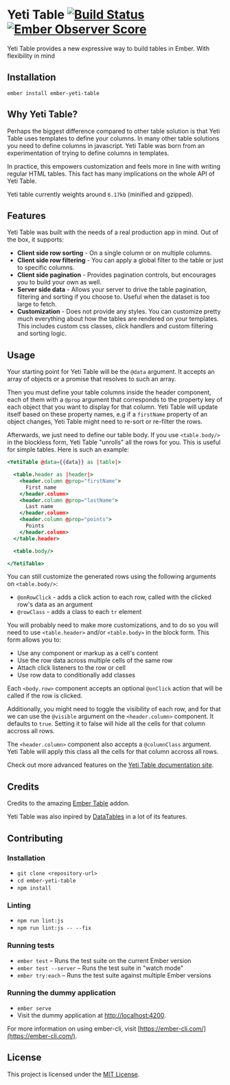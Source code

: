 # Yeti Table [![Build Status](https://travis-ci.org/miguelcobain/ember-yeti-table.svg?branch=master)](https://travis-ci.org/miguelcobain/ember-yeti-table) [![Ember Observer Score](http://emberobserver.com/badges/ember-yeti-table.svg)](http://emberobserver.com/addons/ember-yeti-table)

Yeti Table provides a new expressive way to build tables in Ember. With flexibility in mind

Installation
------------------------------------------------------------------------------

```
ember install ember-yeti-table
```

Why Yeti Table?
------------------------------------------------------------------------------

Perhaps the biggest difference compared to other table solution is that Yeti Table uses templates to define your columns.
In many other table solutions you need to define columns in javascript.
Yeti Table was born from an experimentation of trying to define columns in templates.

In practice, this empowers customization and feels more in line with writing regular HTML tables.
This fact has many implications on the whole API of Yeti Table.

Yeti table currently weights around `6.17kb` (minified and gzipped).

Features
------------------------------------------------------------------------------

Yeti Table was built with the needs of a real production app in mind. Out of the box, it supports:

- **Client side row sorting** - On a single column or on multiple columns.
- **Client side row filtering** - You can apply a global filter to the table or just to specific columns.
- **Client side pagination** - Provides pagination controls, but encourages you to build your own as well.
- **Server side data** - Allows your server to drive the table pagination, filtering and sorting if you choose to. Useful when the dataset is too large to fetch.
- **Customization** - Does not provide any styles. You can customize pretty much everything about how the tables are rendered on your templates. This includes custom css classes, click handlers and custom filtering and sorting logic.


Usage
------------------------------------------------------------------------------

Your starting point for Yeti Table will be the `@data` argument. It accepts an array of objects
or a promise that resolves to such an array.

Then you must define your table columns inside the header component, each of them with a `@prop` argument that corresponds to the
property key of each object that you want to display for that column. Yeti Table will update itself based on
these property names, e.g if a `firstName` property of an object changes, Yeti Table might need to re-sort
or re-filter the rows.

Afterwards, we just need to define our table body. If you use `<table.body/>` in the blockless form,
Yeti Table "unrolls" all the rows for you. This is useful for simple tables. Here is such an example:

```hbs
<YetiTable @data={{data}} as |table|>

  <table.header as |header|>
    <header.column @prop="firstName">
      First name
    </header.column>
    <header.column @prop="lastName">
      Last name
    </header.column>
    <header.column @prop="points">
      Points
    </header.column>
  </table.header>

  <table.body/>

</YetiTable>
```

You can still customize the generated rows using the following arguments on `<table.body/>`:

- `@onRowClick` - adds a click action to each row, called with the clicked row's data as an argument
- `@rowClass` - adds a class to each `tr` element

You will probably need to make more customizations, and to do so you will need to use `<table.header>`
and/or `<table.body>` in the block form. This form allows you to:

- Use any component or markup as a cell's content
- Use the row data across multiple cells of the same row
- Attach click listeners to the row or cell
- Use row data to conditionally add classes

Each `<body.row>` component accepts an optional `@onClick` action that will be called if the row is clicked.

Additionally, you might need to toggle the visibility of each row, and for that we can use the `@visible` argument
on the `<header.column>` component. It defaults to `true`. Setting it to false will hide all the cells for that column
accross all rows.

The `<header.column>` component also accepts a `@columnClass` argument. Yeti Table will apply this class all the cells
for that column accross all rows.

Check out more advanced features on the [Yeti Table documentation site](https://miguelcobain.github.io/ember-yeti-table).

Credits
------------------------------------------------------------------------------

Credits to the amazing [Ember Table](https://github.com/Addepar/ember-table) addon.

Yeti Table was also inpired by [DataTables](https://datatables.net/) in a lot of its features.

Contributing
------------------------------------------------------------------------------

### Installation

* `git clone <repository-url>`
* `cd ember-yeti-table`
* `npm install`

### Linting

* `npm run lint:js`
* `npm run lint:js -- --fix`

### Running tests

* `ember test` – Runs the test suite on the current Ember version
* `ember test --server` – Runs the test suite in "watch mode"
* `ember try:each` – Runs the test suite against multiple Ember versions

### Running the dummy application

* `ember serve`
* Visit the dummy application at [http://localhost:4200](http://localhost:4200).

For more information on using ember-cli, visit [https://ember-cli.com/](https://ember-cli.com/).

License
------------------------------------------------------------------------------

This project is licensed under the [MIT License](LICENSE.md).
